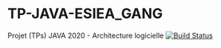 # TP-JAVA-ESIEA_GANG
Projet (TPs) JAVA 2020 - Architecture logicielle
[![Build Status](https://travis-ci.com/LouisR-P/TP-JAVA-ESIEA_GANG.svg?branch=master)](https://travis-ci.com/LouisR-P/TP-JAVA-ESIEA_GANG)
